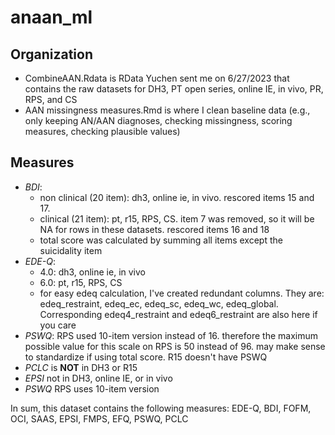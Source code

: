 # anaan_ml

## Organization   
- CombineAAN.Rdata is RData Yuchen sent me on 6/27/2023 that contains the raw datasets for DH3, PT open series, online IE, in vivo, PR, RPS, and CS
- AAN missingness measures.Rmd is where I clean baseline data (e.g., only keeping AN/AAN diagnoses, checking missingness, scoring measures, checking plausible values)

## Measures   
- *BDI*:    
  - non clinical (20 item): dh3, online ie, in vivo. rescored items 15 and 17.   
  - clinical (21 item): pt, r15, RPS, CS. item 7 was removed, so it will be NA for rows in these datasets. rescored items 16 and 18   
  - total score was calculated by summing all items except the suicidality item   
- *EDE-Q*:    
  - 4.0: dh3, online ie, in vivo    
  - 6.0: pt, r15, RPS, CS   
  - for easy edeq calculation, I've created redundant columns. They are: edeq_restraint, edeq_ec, edeq_sc, edeq_wc, edeq_global. Corresponding edeq4_restraint and edeq6_restraint are also here if you care    
- *PSWQ*: RPS used 10-item version instead of 16. therefore the maximum possible value for this scale on RPS is 50 instead of 96. may make sense to standardize if using total score. R15 doesn't have PSWQ    
- *PCLC* is **NOT** in DH3 or R15    
- *EPSI* not in DH3, online IE, or in vivo     
- *PSWQ* RPS uses 10-item version

In sum, this dataset contains the following measures: EDE-Q, BDI, FOFM, OCI, SAAS, EPSI, FMPS, EFQ, PSWQ, PCLC   